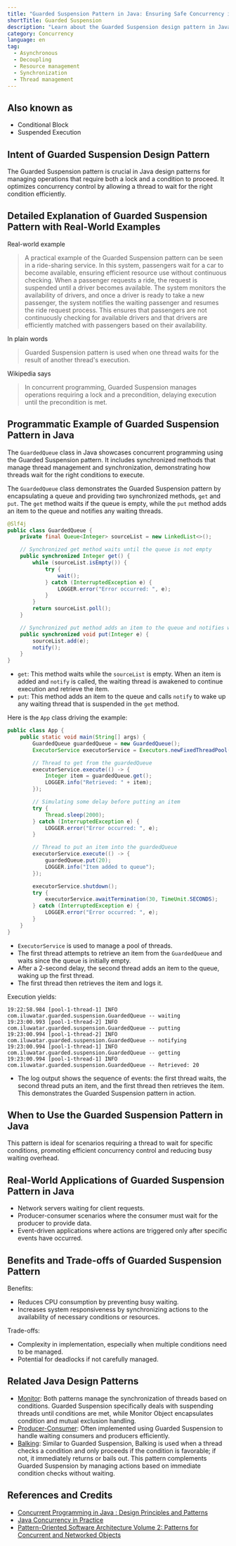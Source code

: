 ```yaml
---
title: "Guarded Suspension Pattern in Java: Ensuring Safe Concurrency in Critical Sections"
shortTitle: Guarded Suspension
description: "Learn about the Guarded Suspension design pattern in Java. Understand its implementation for efficient concurrency control, with real-world examples and code snippets."
category: Concurrency
language: en
tag:
  - Asynchronous
  - Decoupling
  - Resource management
  - Synchronization
  - Thread management
---
```


## Also known as

* Conditional Block
* Suspended Execution

## Intent of Guarded Suspension Design Pattern

The Guarded Suspension pattern is crucial in Java design patterns for managing operations that require both a lock and a condition to proceed. It optimizes concurrency control by allowing a thread to wait for the right condition efficiently.

## Detailed Explanation of Guarded Suspension Pattern with Real-World Examples

Real-world example

> A practical example of the Guarded Suspension pattern can be seen in a ride-sharing service. In this system, passengers wait for a car to become available, ensuring efficient resource use without continuous checking. When a passenger requests a ride, the request is suspended until a driver becomes available. The system monitors the availability of drivers, and once a driver is ready to take a new passenger, the system notifies the waiting passenger and resumes the ride request process. This ensures that passengers are not continuously checking for available drivers and that drivers are efficiently matched with passengers based on their availability.

In plain words

> Guarded Suspension pattern is used when one thread waits for the result of another thread's execution.

Wikipedia says

> In concurrent programming, Guarded Suspension manages operations requiring a lock and a precondition, delaying execution until the precondition is met.

## Programmatic Example of Guarded Suspension Pattern in Java

The `GuardedQueue` class in Java showcases concurrent programming using the Guarded Suspension pattern. It includes synchronized methods that manage thread management and synchronization, demonstrating how threads wait for the right conditions to execute.

The `GuardedQueue` class demonstrates the Guarded Suspension pattern by encapsulating a queue and providing two synchronized methods, `get` and `put`. The `get` method waits if the queue is empty, while the `put` method adds an item to the queue and notifies any waiting threads.

```java
@Slf4j
public class GuardedQueue {
    private final Queue<Integer> sourceList = new LinkedList<>();

    // Synchronized get method waits until the queue is not empty
    public synchronized Integer get() {
        while (sourceList.isEmpty()) {
            try {
                wait();
            } catch (InterruptedException e) {
                LOGGER.error("Error occurred: ", e);
            }
        }
        return sourceList.poll();
    }

    // Synchronized put method adds an item to the queue and notifies waiting threads
    public synchronized void put(Integer e) {
        sourceList.add(e);
        notify();
    }
}
```

* `get`: This method waits while the `sourceList` is empty. When an item is added and `notify` is called, the waiting thread is awakened to continue execution and retrieve the item.
* `put`: This method adds an item to the queue and calls `notify` to wake up any waiting thread that is suspended in the `get` method.

Here is the `App` class driving the example:

```java
public class App {
    public static void main(String[] args) {
        GuardedQueue guardedQueue = new GuardedQueue();
        ExecutorService executorService = Executors.newFixedThreadPool(3);

        // Thread to get from the guardedQueue
        executorService.execute(() -> {
            Integer item = guardedQueue.get();
            LOGGER.info("Retrieved: " + item);
        });

        // Simulating some delay before putting an item
        try {
            Thread.sleep(2000);
        } catch (InterruptedException e) {
            LOGGER.error("Error occurred: ", e);
        }

        // Thread to put an item into the guardedQueue
        executorService.execute(() -> {
            guardedQueue.put(20);
            LOGGER.info("Item added to queue");
        });

        executorService.shutdown();
        try {
            executorService.awaitTermination(30, TimeUnit.SECONDS);
        } catch (InterruptedException e) {
            LOGGER.error("Error occurred: ", e);
        }
    }
}
```

* `ExecutorService` is used to manage a pool of threads.
* The first thread attempts to retrieve an item from the `GuardedQueue` and waits since the queue is initially empty.
* After a 2-second delay, the second thread adds an item to the queue, waking up the first thread.
* The first thread then retrieves the item and logs it.

Execution yields:

```
19:22:58.984 [pool-1-thread-1] INFO com.iluwatar.guarded.suspension.GuardedQueue -- waiting
19:23:00.993 [pool-1-thread-2] INFO com.iluwatar.guarded.suspension.GuardedQueue -- putting
19:23:00.994 [pool-1-thread-2] INFO com.iluwatar.guarded.suspension.GuardedQueue -- notifying
19:23:00.994 [pool-1-thread-1] INFO com.iluwatar.guarded.suspension.GuardedQueue -- getting
19:23:00.994 [pool-1-thread-1] INFO com.iluwatar.guarded.suspension.GuardedQueue -- Retrieved: 20
```

* The log output shows the sequence of events: the first thread waits, the second thread puts an item, and the first thread then retrieves the item. This demonstrates the Guarded Suspension pattern in action.

## When to Use the Guarded Suspension Pattern in Java

This pattern is ideal for scenarios requiring a thread to wait for specific conditions, promoting efficient concurrency control and reducing busy waiting overhead.

## Real-World Applications of Guarded Suspension Pattern in Java

* Network servers waiting for client requests.
* Producer-consumer scenarios where the consumer must wait for the producer to provide data.
* Event-driven applications where actions are triggered only after specific events have occurred.

## Benefits and Trade-offs of Guarded Suspension Pattern

Benefits:

* Reduces CPU consumption by preventing busy waiting.
* Increases system responsiveness by synchronizing actions to the availability of necessary conditions or resources.

Trade-offs:

* Complexity in implementation, especially when multiple conditions need to be managed.
* Potential for deadlocks if not carefully managed.

## Related Java Design Patterns

* [Monitor](https://java-design-patterns.com/patterns/monitor/): Both patterns manage the synchronization of threads based on conditions. Guarded Suspension specifically deals with suspending threads until conditions are met, while Monitor Object encapsulates condition and mutual exclusion handling.
* [Producer-Consumer](https://java-design-patterns.com/patterns/producer-consumer/): Often implemented using Guarded Suspension to handle waiting consumers and producers efficiently.
* [Balking](https://java-design-patterns.com/patterns/balking/): Similar to Guarded Suspension, Balking is used when a thread checks a condition and only proceeds if the condition is favorable; if not, it immediately returns or bails out. This pattern complements Guarded Suspension by managing actions based on immediate condition checks without waiting.

## References and Credits

* [Concurrent Programming in Java : Design Principles and Patterns](https://amzn.to/4dIBqxL)
* [Java Concurrency in Practice](https://amzn.to/3JxnXek)
* [Pattern-Oriented Software Architecture Volume 2: Patterns for Concurrent and Networked Objects](https://amzn.to/49Ke1c9)
